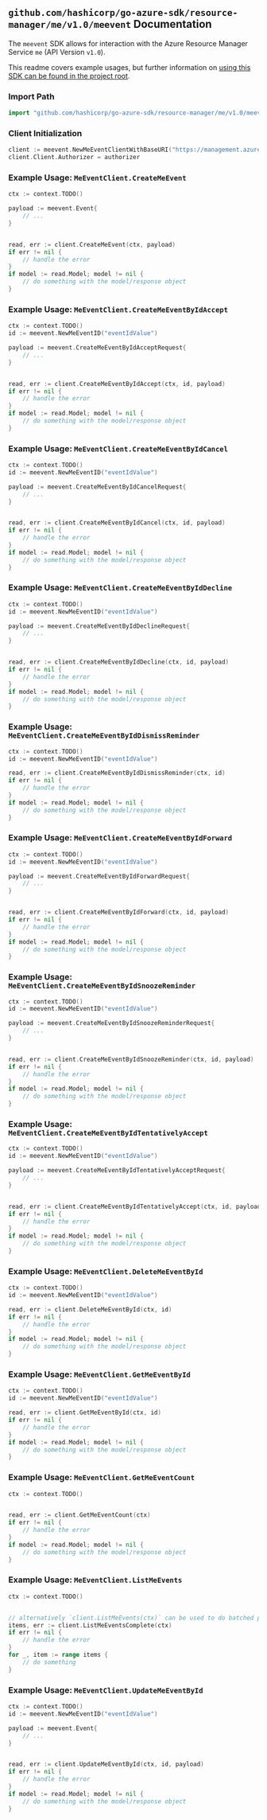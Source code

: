 
## `github.com/hashicorp/go-azure-sdk/resource-manager/me/v1.0/meevent` Documentation

The `meevent` SDK allows for interaction with the Azure Resource Manager Service `me` (API Version `v1.0`).

This readme covers example usages, but further information on [using this SDK can be found in the project root](https://github.com/hashicorp/go-azure-sdk/tree/main/docs).

### Import Path

```go
import "github.com/hashicorp/go-azure-sdk/resource-manager/me/v1.0/meevent"
```


### Client Initialization

```go
client := meevent.NewMeEventClientWithBaseURI("https://management.azure.com")
client.Client.Authorizer = authorizer
```


### Example Usage: `MeEventClient.CreateMeEvent`

```go
ctx := context.TODO()

payload := meevent.Event{
	// ...
}


read, err := client.CreateMeEvent(ctx, payload)
if err != nil {
	// handle the error
}
if model := read.Model; model != nil {
	// do something with the model/response object
}
```


### Example Usage: `MeEventClient.CreateMeEventByIdAccept`

```go
ctx := context.TODO()
id := meevent.NewMeEventID("eventIdValue")

payload := meevent.CreateMeEventByIdAcceptRequest{
	// ...
}


read, err := client.CreateMeEventByIdAccept(ctx, id, payload)
if err != nil {
	// handle the error
}
if model := read.Model; model != nil {
	// do something with the model/response object
}
```


### Example Usage: `MeEventClient.CreateMeEventByIdCancel`

```go
ctx := context.TODO()
id := meevent.NewMeEventID("eventIdValue")

payload := meevent.CreateMeEventByIdCancelRequest{
	// ...
}


read, err := client.CreateMeEventByIdCancel(ctx, id, payload)
if err != nil {
	// handle the error
}
if model := read.Model; model != nil {
	// do something with the model/response object
}
```


### Example Usage: `MeEventClient.CreateMeEventByIdDecline`

```go
ctx := context.TODO()
id := meevent.NewMeEventID("eventIdValue")

payload := meevent.CreateMeEventByIdDeclineRequest{
	// ...
}


read, err := client.CreateMeEventByIdDecline(ctx, id, payload)
if err != nil {
	// handle the error
}
if model := read.Model; model != nil {
	// do something with the model/response object
}
```


### Example Usage: `MeEventClient.CreateMeEventByIdDismissReminder`

```go
ctx := context.TODO()
id := meevent.NewMeEventID("eventIdValue")

read, err := client.CreateMeEventByIdDismissReminder(ctx, id)
if err != nil {
	// handle the error
}
if model := read.Model; model != nil {
	// do something with the model/response object
}
```


### Example Usage: `MeEventClient.CreateMeEventByIdForward`

```go
ctx := context.TODO()
id := meevent.NewMeEventID("eventIdValue")

payload := meevent.CreateMeEventByIdForwardRequest{
	// ...
}


read, err := client.CreateMeEventByIdForward(ctx, id, payload)
if err != nil {
	// handle the error
}
if model := read.Model; model != nil {
	// do something with the model/response object
}
```


### Example Usage: `MeEventClient.CreateMeEventByIdSnoozeReminder`

```go
ctx := context.TODO()
id := meevent.NewMeEventID("eventIdValue")

payload := meevent.CreateMeEventByIdSnoozeReminderRequest{
	// ...
}


read, err := client.CreateMeEventByIdSnoozeReminder(ctx, id, payload)
if err != nil {
	// handle the error
}
if model := read.Model; model != nil {
	// do something with the model/response object
}
```


### Example Usage: `MeEventClient.CreateMeEventByIdTentativelyAccept`

```go
ctx := context.TODO()
id := meevent.NewMeEventID("eventIdValue")

payload := meevent.CreateMeEventByIdTentativelyAcceptRequest{
	// ...
}


read, err := client.CreateMeEventByIdTentativelyAccept(ctx, id, payload)
if err != nil {
	// handle the error
}
if model := read.Model; model != nil {
	// do something with the model/response object
}
```


### Example Usage: `MeEventClient.DeleteMeEventById`

```go
ctx := context.TODO()
id := meevent.NewMeEventID("eventIdValue")

read, err := client.DeleteMeEventById(ctx, id)
if err != nil {
	// handle the error
}
if model := read.Model; model != nil {
	// do something with the model/response object
}
```


### Example Usage: `MeEventClient.GetMeEventById`

```go
ctx := context.TODO()
id := meevent.NewMeEventID("eventIdValue")

read, err := client.GetMeEventById(ctx, id)
if err != nil {
	// handle the error
}
if model := read.Model; model != nil {
	// do something with the model/response object
}
```


### Example Usage: `MeEventClient.GetMeEventCount`

```go
ctx := context.TODO()


read, err := client.GetMeEventCount(ctx)
if err != nil {
	// handle the error
}
if model := read.Model; model != nil {
	// do something with the model/response object
}
```


### Example Usage: `MeEventClient.ListMeEvents`

```go
ctx := context.TODO()


// alternatively `client.ListMeEvents(ctx)` can be used to do batched pagination
items, err := client.ListMeEventsComplete(ctx)
if err != nil {
	// handle the error
}
for _, item := range items {
	// do something
}
```


### Example Usage: `MeEventClient.UpdateMeEventById`

```go
ctx := context.TODO()
id := meevent.NewMeEventID("eventIdValue")

payload := meevent.Event{
	// ...
}


read, err := client.UpdateMeEventById(ctx, id, payload)
if err != nil {
	// handle the error
}
if model := read.Model; model != nil {
	// do something with the model/response object
}
```

